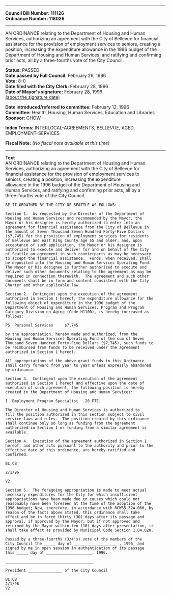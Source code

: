 * * * * *  
  
**Council Bill Number: [](#h0)[](#h2)111126**   
**Ordinance Number: 118026**  
  
* * * * *  
  
AN ORDINANCE relating to the Department of Housing and Human Services, authorizing an agreement with the City of Bellevue for financial assistance for the provision of employment services to seniors, creating a position, increasing the expenditure allowance in the 1996 budget of the Department of Housing and Human Services, and ratifying and confirming prior acts, all by a three-fourths vote of the City Council.  
  
**Status:** PASSED   
**Date passed by Full Council:** February 26, 1996   
**Vote:** 8-0   
**Date filed with the City Clerk:** February 28, 1996   
**Date of Mayor's signature:** February 28, 1996   
[(about the signature date)](/~public/approvaldate.htm)   
  
  
**Date introduced/referred to committee:** February 12, 1996   
**Committee:** Health, Housing, Human Services, Education and Libraries   
**Sponsor:** CHOW   
  
**Index Terms:** INTERLOCAL-AGREEMENTS, BELLEVUE, AGED, EMPLOYMENT-SERVICES  
  
**Fiscal Note:** *(No fiscal note available at this time)*  
  
* * * * *  
  
**Text**  
    AN ORDINANCE relating to the Department of Housing and Human  
    Services, authorizing an agreement with the City of Bellevue for  
    financial assistance for the provision of employment services to  
    seniors, creating a position, increasing the expenditure  
    allowance in the 1996 budget of the Department of Housing and  
    Human Services, and ratifying and confirming prior acts, all by a  
    three-fourths vote of the City Council.  
  
    BE IT ORDAINED BY THE CITY OF SEATTLE AS FOLLOWS:  
  
    Section 1.  As requested by the Director of the Department of  
    Housing and Human Services and recommended by the Mayor, the  
    Mayor or his designee is hereby authorized to enter into an  
    agreement for financial assistance from the City of Bellevue in  
    the amount of Seven Thousand Seven Hundred Forty-Five Dollars  
    ($7,745) for the provision of employment services for residents  
    of Bellevue and east King County age 55 and older, and, upon  
    acceptance of such application, the Mayor or his designee is  
    authorized to execute and deliver for and on behalf of The City  
    of Seattle an agreement in such counterparts as may be necessary  
    to accept the financial assistance.  Funds, when received, shall  
    be deposited into the Housing and Human Services Operating Fund.  
    The Mayor or his designee is further authorized to execute and  
    deliver such other documents relating to the agreement as may be  
    required in connection therewith.  The agreement and such other  
    documents shall be in form and content consistent with the City  
    Charter and other applicable law.  
  
    Section 2.  Contingent upon the execution of the agreement  
    authorized in Section 1 hereof, the expenditure allowance for the  
    following object of expenditure in the 1996 budget of the  
    Department of Housing and Human Services, Program and Program  
    Category Division on Aging (Code H1100), is hereby increased as  
    follows:  
  
    PS  Personal Services     $7,745  
  
    by the appropriation, hereby made and authorized, from the  
    Housing and Human Services Operating Fund of the sum of Seven  
    Thousand Seven Hundred Forty-Five Dollars ($7,745), such funds to  
    be reimbursed from funds to be received under the agreement  
    authorized in Section 1 hereof.  
  
    All appropriations of the above grant funds in this Ordinance  
    shall carry forward from year to year unless expressly abandoned  
    by ordinance.  
  
    Section 3.  Contingent upon the execution of the agreement  
    authorized in Section 1 hereof and effective upon the date of  
    execution of such agreement, the following position is hereby  
    created in the Department of Housing and Human Services:  
  
    1  Employment Program Specialist  .20 FTE.  
  
    The Director of Housing and Human Services is authorized to  
    fill the position authorized in this section subject to civil  
    service laws and rules.  The position created by this ordinance  
    shall continue only so long as funding from the agreement  
    authorized in Section 1 or funding from a similar agreement is  
    available.  
  
    Section 4.  Execution of the agreement authorized in Section 1  
    hereof, and other acts pursuant to the authority and prior to the  
    effective date of this ordinance, are hereby ratified and  
    confirmed.  
  
    BL:CB  
  
    2/1/96  
  
    V2  
  
    Section 5.  The foregoing appropriation is made to meet actual  
    necessary expenditures for the City for which insufficient  
    appropriations have been made due to causes which could not  
    reasonably have been foreseen at the time of the adoption of the  
    1996 budget; Now, therefore, in accordance with RCW35.32A.060, by  
    reason of the facts above stated, this ordinance shall take  
    effect and be in force thirty (30) days after its passage and  
    approval, if approved by the Mayor; but if not approved and  
    returned by the Mayor within ten (10) days after presentation, it  
    shall take effect as provided by Municipal Code Section 1.04.020.  
  
    Passed by a three-fourths (3/4's) vote of the members of the  
    City Council the _____ day of ___________________ , 1996, and  
    signed by me in open session in authentication of its passage  
    this _____ day of ____________________, 1996.  
  
    _______________________________________  
  
    President _______________ of the City Council  
  
    BL:CB  
    2/1/96  
    V2  
